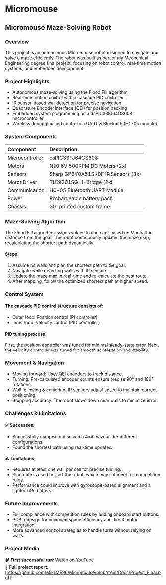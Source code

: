 # Micromouse

## Micromouse Maze-Solving Robot
### Overview

This project is an autonomous Micromouse robot designed to navigate and solve a maze efficiently. The robot was built as part of my Mechanical Engineering degree final project, focusing on robot control, real-time motion systems, and embedded development.
### Project Highlights

* Autonomous maze-solving using the Flood Fill algorithm
* Real-time motion control with a cascade PID controller
* IR sensor-based wall detection for precise navigation
* Quadrature Encoder Interface (QEI) for position tracking
* Embedded system programming on a dsPIC33FJ64GS608 microcontroller
* Wireless debugging and control via UART & Bluetooth (HC-05 module)

### System Components
|Component|	Description|
|:-|:-|
|Microcontroller|	dsPIC33FJ64GS608|
|Motors|	N20 6V 500RPM DC Motors (2x)|
|Sensors|	Sharp GP2Y0A51SK0F IR Sensors (3x)|
|Motor Driver|	TLE9201SG H-Bridge (2x)|
|Communication|	HC-05 Bluetooth UART Module|
|Power|	Rechargeable battery pack|
|Chassis|	3D-printed custom frame|

### Maze-Solving Algorithm

The Flood Fill algorithm assigns values to each cell based on Manhattan distance from the goal. The robot continuously updates the maze map, recalculating the shortest path dynamically.

#### Steps:

  1. Assume no walls and plan the shortest path to the goal.
  2. Navigate while detecting walls with IR sensors.
  3. Update the maze map in real-time and re-calculate the best route.
  4. After mapping, follow the optimized shortest path at higher speed.

### Control System

#### The cascade PID control structure consists of:

  * Outer loop: Position control (PI controller)
  * Inner loop: Velocity control (PID controller)

#### PID tuning process:

  First, the position controller was tuned for minimal steady-state error.
  Next, the velocity controller was tuned for smooth acceleration and stability.

### Movement & Navigation

  * Moving forward: Uses QEI encoders to track distance.
  * Turning: Pre-calculated encoder counts ensure precise 90° and 180° rotations.
  * Wall following & centering: IR sensors adjust speed to maintain correct positioning.
  * Stopping accuracy: The robot slows down near walls to minimize error.

### Challenges & Limitations

#### ✅ Successes:

  * Successfully mapped and solved a 4x4 maze under different configurations.
  * Found the shortest path using real-time updates.

#### ⚠️ Limitations:

  * Requires at least one wall per cell for precise turning.
  * Bluetooth is used to start the robot, which may not meet full competition rules.
  * Performance could improve with gyroscope-based alignment and a lighter LiPo battery.

### Future Improvements

  * Full compliance with competition rules by adding onboard start buttons.
  * PCB redesign for improved space efficiency and direct motor integration.
  * More advanced control strategies to handle turns without relying on walls.

### Project Media  
📹 **First successful run:** [Watch on YouTube](https://www.youtube.com/shorts/OQ9yuvwSb1w)  
📜 **Full project report:** [https://github.com/MikeME96/Micromouse/blob/main/Docs/Project_FInal.pdf]  

